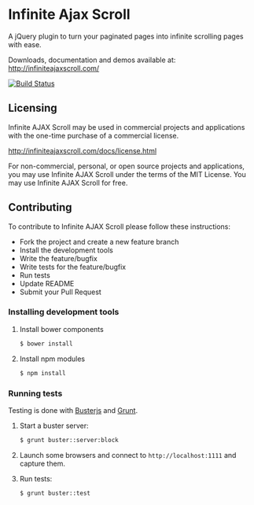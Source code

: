 Infinite Ajax Scroll
====================

A jQuery plugin to turn your paginated pages into infinite scrolling pages with ease.

Downloads, documentation and demos available at: http://infiniteajaxscroll.com/

[![Build Status](https://travis-ci.org/webcreate/infinite-ajax-scroll.png?branch=master)](https://travis-ci.org/webcreate/infinite-ajax-scroll)

## Licensing

Infinite AJAX Scroll may be used in commercial projects and applications with the one-time purchase of a commercial license.

http://infiniteajaxscroll.com/docs/license.html

For non-commercial, personal, or open source projects and applications, you may use Infinite AJAX Scroll under the terms of the MIT License. You may use Infinite AJAX Scroll for free.

## Contributing

To contribute to Infinite AJAX Scroll please follow these instructions:

* Fork the project and create a new feature branch
* Install the development tools
* Write the feature/bugfix
* Write tests for the feature/bugfix
* Run tests
* Update README
* Submit your Pull Request

### Installing development tools

1. Install bower components

    ``` sh
    $ bower install
    ```

2. Install npm modules

    ``` sh
    $ npm install
    ```

### Running tests

Testing is done with [Busterjs](https://github.com/busterjs/buster) and [Grunt](https://github.com/gruntjs/grunt).

1. Start a buster server:

    ``` sh
    $ grunt buster::server:block
    ```

2. Launch some browsers and connect to `http://localhost:1111` and capture them.

3. Run tests:

    ``` sh
    $ grunt buster::test
    ```
